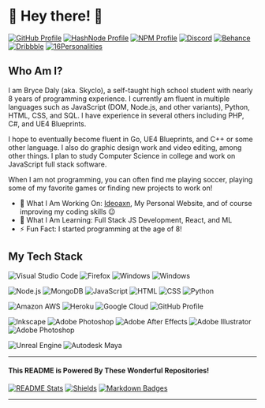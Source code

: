 <html align="left">
<h1>👋 Hey there! 👋 </h1>
<!--![Visits Badge](https://badges.pufler.dev/visits/skyclo/git-badges)-->

[![GitHub Profile](https://img.shields.io/badge/GitHub-%23212121?logo=github&style=for-the-badge)](https://github.com/Skyclo)
[![HashNode Profile](https://img.shields.io/badge/HashNode-%232962ff?logo=hashnode&style=for-the-badge)](https://hashnode.com/@skyclo)
[![NPM Profile](https://img.shields.io/badge/NPM-%23c12127?logo=npm&style=for-the-badge)](https://www.npmjs.com/~skyclo)
[![Discord](https://img.shields.io/badge/Discord-%237289DA?logo=discord&logoColor=white&style=for-the-badge)]()
[![Behance](https://img.shields.io/badge/Behance-%231769FF?logo=behance&logoColor=white&style=for-the-badge)]()
[![Dribbble](https://img.shields.io/badge/Dribbble-%23EA4C89?logo=dribbble&logoColor=white&style=for-the-badge)]()
[![16Personalities](https://img.shields.io/badge/16Personalities-ENTP_A-%238f749c?logoColor=white&style=for-the-badge)](https://www.16personalities.com/profiles/e0014a38f2824)

<h2>Who Am I?</h2>
<p>I am Bryce Daly (aka. Skyclo), a self-taught high school student with nearly 8 years of programming experience. I currently am fluent in multiple languages such as JavaScript (DOM, Node.js, and other variants), Python, HTML, CSS, and SQL. I have experience in several others including PHP, C#, and UE4 Blueprints.</p>

<p>I hope to eventually become fluent in Go, UE4 Blueprints, and C++ or some other language. I also do graphic design work and video editing, among other things. I plan to study Computer Science in college and work on JavaScript full stack software.</p>

<p>When I am not programming, you can often find me playing soccer, playing some of my favorite games or finding new projects to work on!</p>

- 🚀 What I Am Working On: [Ideoaxn](https://github.com/ideoxan), My Personal Website, and of course improving my coding skills 😉
- 🌱 What I Am Learning: Full Stack JS Development, React, and ML
- ⚡ Fun Fact: I started programming at the age of 8!

<!--<h2>Notable Projects</h2>
[![Card](https://github-readme-stats.vercel.app/api/pin/?username=ideoxan&repo=ideoxan)](https://github.com/ideoxan/ideoxan)
[![Card](https://github-readme-stats.vercel.app/api/pin/?username=skyclo&repo=node-scdl)](https://github.com/skyclo/node-scdl)
[![Card](https://github-readme-stats.vercel.app/api/pin/?username=skyclo&repo=streamflow)](https://github.com/skyclo/streamflow)
[![Card](https://github-readme-stats.vercel.app/api/pin/?username=calicode-org&repo=calicode-www)](https://github.com/calicode-org/calicode-www)
-->
<h2>My Tech Stack</h2>

![Visual Studio Code](https://img.shields.io/badge/VSCode-blue?logo=visual-studio-code&style=for-the-badge)
![Firefox](https://img.shields.io/badge/Firefox-%23FF7139?logo=firefox-browser&logoColor=white&style=for-the-badge)
![Windows](https://img.shields.io/badge/Windows-blue?logo=windows&style=for-the-badge)
![Windows](https://img.shields.io/badge/Ubuntu-orange?logo=ubuntu&logoColor=white&style=for-the-badge)

![Node.js](https://img.shields.io/badge/node.js-%2343853D?logo=node.js&logoColor=white&style=for-the-badge)
![MongoDB](https://img.shields.io/badge/mongodb-%2347A248?logo=mongodb&logoColor=white&style=for-the-badge)
![JavaScript](https://img.shields.io/badge/JavaScript-%23323330?logo=javascript&logoColor=%23f0db4f&style=for-the-badge)
![HTML](https://img.shields.io/badge/HTML-%23E44D26?logo=html5&logoColor=white&style=for-the-badge)
![CSS](https://img.shields.io/badge/CSS-%232965f1?logo=css3&style=for-the-badge)
![Python](https://img.shields.io/badge/Python-%2314354C?logo=python&logoColor=%23ffd343&style=for-the-badge)

![Amazon AWS](https://img.shields.io/badge/AWS-%23FF9900?logo=amazon-aws&style=for-the-badge)
![Heroku](https://img.shields.io/badge/Heroku-purple?logo=heroku&style=for-the-badge)
![Google Cloud](https://img.shields.io/badge/Google%20Cloud-blue?logo=google-cloud&logoColor=white&style=for-the-badge)
![GitHub Profile](https://img.shields.io/badge/GitHub-%23212121?logo=github&style=for-the-badge)

![Inkscape](https://img.shields.io/badge/Inkscape-grey?logo=inkscape&style=for-the-badge)
![Adobe Photoshop](https://img.shields.io/badge/Adobe%20Photoshop-black?logo=adobe-photoshop&style=for-the-badge)
![Adobe After Effects](https://img.shields.io/badge/Adobe%20After%20Effects-black?logo=adobe-after-effects&style=for-the-badge)
![Adobe Illustrator](https://img.shields.io/badge/Adobe%20Illustrator-black?logo=adobe-illustrator&style=for-the-badge)
![Adobe Photoshop](https://img.shields.io/badge/Adobe%20Photoshop-black?logo=adobe-photoshop&style=for-the-badge)

![Unreal Engine](https://img.shields.io/badge/UE4-black?logo=unreal-engine&logoColor=white&style=for-the-badge)
![Autodesk Maya](https://img.shields.io/badge/Autodesk%20Maya-%230696D7?logo=autodesk&logoColor=white&style=for-the-badge)
<br><hr>
<h4>This README is Powered By These Wonderful Repositories!</h4>

[![README Stats](https://img.shields.io/badge/README%20Stats-%23212121?logo=github&style=for-the-badge)](https://github.com/anuraghazra/github-readme-stats)
[![Shields](https://img.shields.io/badge/Shields-%23212121?logo=github&style=for-the-badge)](https://github.com/badges/shields)
[![Markdown Badges](https://img.shields.io/badge/Markdown%20Badges-%23212121?logo=github&style=for-the-badge)](https://github.com/Ileriayo/markdown-badges)
<hr>
</html>
